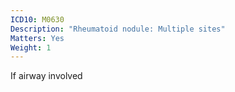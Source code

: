 ```yaml
---
ICD10: M0630
Description: "Rheumatoid nodule: Multiple sites"
Matters: Yes
Weight: 1
---
```

If airway involved
